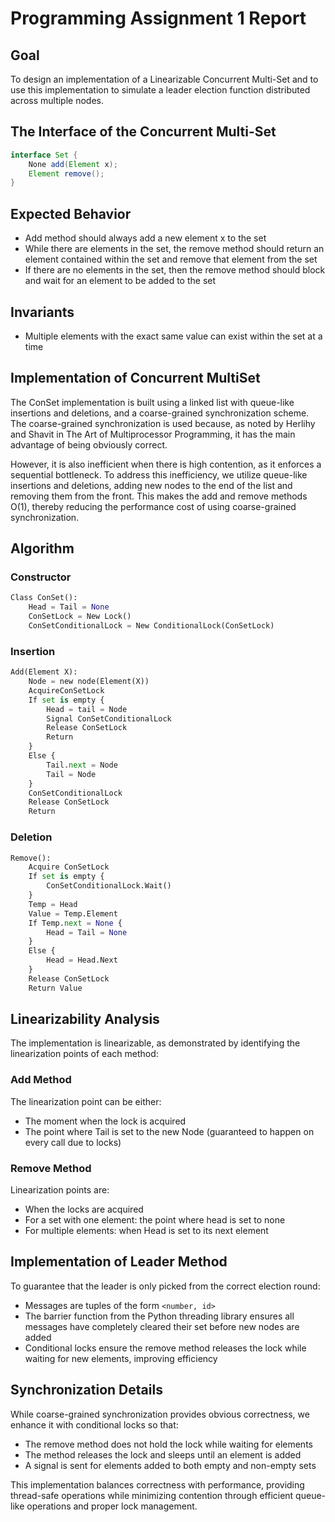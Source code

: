 # Programming Assignment 1 Report

## Goal

To design an implementation of a Linearizable Concurrent Multi-Set and to use this implementation to simulate a leader election function distributed across multiple nodes.

## The Interface of the Concurrent Multi-Set

```java
interface Set {
    None add(Element x);
    Element remove();
}
```

## Expected Behavior

* Add method should always add a new element x to the set
* While there are elements in the set, the remove method should return an element contained within the set and remove that element from the set
* If there are no elements in the set, then the remove method should block and wait for an element to be added to the set

## Invariants

* Multiple elements with the exact same value can exist within the set at a time

## Implementation of Concurrent MultiSet

The ConSet implementation is built using a linked list with queue-like insertions and deletions, and a coarse-grained synchronization scheme. The coarse-grained synchronization is used because, as noted by Herlihy and Shavit in The Art of Multiprocessor Programming, it has the main advantage of being obviously correct.

However, it is also inefficient when there is high contention, as it enforces a sequential bottleneck. To address this inefficiency, we utilize queue-like insertions and deletions, adding new nodes to the end of the list and removing them from the front. This makes the add and remove methods O(1), thereby reducing the performance cost of using coarse-grained synchronization.

## Algorithm

### Constructor
```python
Class ConSet():
    Head = Tail = None
    ConSetLock = New Lock()
    ConSetConditionalLock = New ConditionalLock(ConSetLock)
```

### Insertion
```python
Add(Element X):
    Node = new node(Element(X))
    AcquireConSetLock
    If set is empty {
        Head = tail = Node
        Signal ConSetConditionalLock
        Release ConSetLock
        Return
    }
    Else {
        Tail.next = Node
        Tail = Node
    }
    ConSetConditionalLock
    Release ConSetLock
    Return
```

### Deletion
```python
Remove():
    Acquire ConSetLock
    If set is empty {
        ConSetConditionalLock.Wait()
    }
    Temp = Head
    Value = Temp.Element
    If Temp.next = None {
        Head = Tail = None
    }
    Else {
        Head = Head.Next
    }
    Release ConSetLock
    Return Value
```

## Linearizability Analysis

The implementation is linearizable, as demonstrated by identifying the linearization points of each method:

### Add Method
The linearization point can be either:
* The moment when the lock is acquired
* The point where Tail is set to the new Node (guaranteed to happen on every call due to locks)

### Remove Method
Linearization points are:
* When the locks are acquired
* For a set with one element: the point where head is set to none
* For multiple elements: when Head is set to its next element

## Implementation of Leader Method

To guarantee that the leader is only picked from the correct election round:

* Messages are tuples of the form `<number, id>`
* The barrier function from the Python threading library ensures all messages have completely cleared their set before new nodes are added
* Conditional locks ensure the remove method releases the lock while waiting for new elements, improving efficiency

## Synchronization Details

While coarse-grained synchronization provides obvious correctness, we enhance it with conditional locks so that:
* The remove method does not hold the lock while waiting for elements
* The method releases the lock and sleeps until an element is added
* A signal is sent for elements added to both empty and non-empty sets

This implementation balances correctness with performance, providing thread-safe operations while minimizing contention through efficient queue-like operations and proper lock management.
